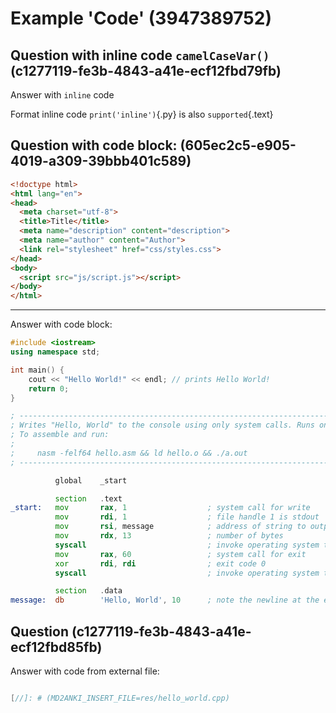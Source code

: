 # Example 'Code' (3947389752)

## Question with inline code `camelCaseVar()` (c1277119-fe3b-4843-a41e-ecf12fbd79fb)

Answer with `inline` code

Format inline code `print('inline')`{.py} is also `supported`{.text}

## Question with code block: (605ec2c5-e905-4019-a309-39bbb401c589)

```html
<!doctype html>
<html lang="en">
<head>
  <meta charset="utf-8">
  <title>Title</title>
  <meta name="description" content="description">
  <meta name="author" content="Author">
  <link rel="stylesheet" href="css/styles.css">
</head>
<body>
  <script src="js/script.js"></script>
</body>
</html>
```

---

Answer with code block:

```cpp
#include <iostream>
using namespace std;

int main() {
	cout << "Hello World!" << endl; // prints Hello World!
	return 0;
}
```

```asm
; ----------------------------------------------------------------------------------------
; Writes "Hello, World" to the console using only system calls. Runs on 64-bit Linux only.
; To assemble and run:
;
;     nasm -felf64 hello.asm && ld hello.o && ./a.out
; ----------------------------------------------------------------------------------------

          global    _start

          section   .text
_start:   mov       rax, 1                  ; system call for write
          mov       rdi, 1                  ; file handle 1 is stdout
          mov       rsi, message            ; address of string to output
          mov       rdx, 13                 ; number of bytes
          syscall                           ; invoke operating system to do the write
          mov       rax, 60                 ; system call for exit
          xor       rdi, rdi                ; exit code 0
          syscall                           ; invoke operating system to exit

          section   .data
message:  db        'Hello, World', 10      ; note the newline at the end
```

## Question (c1277119-fe3b-4843-a41e-ecf12fbd85fb)

Answer with code from external file:

```cpp

[//]: # (MD2ANKI_INSERT_FILE=res/hello_world.cpp)

```
